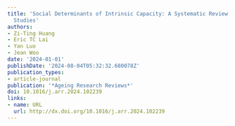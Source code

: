 ```yaml
---
title: 'Social Determinants of Intrinsic Capacity: A Systematic Review of Observational
  Studies'
authors:
- Zi-Ting Huang
- Eric TC Lai
- Yan Luo
- Jean Woo
date: '2024-01-01'
publishDate: '2024-08-04T05:32:32.680078Z'
publication_types:
- article-journal
publication: '*Ageing Research Reviews*'
doi: 10.1016/j.arr.2024.102239
links:
- name: URL
  url: http://dx.doi.org/10.1016/j.arr.2024.102239
---
```

